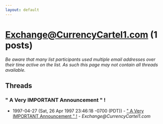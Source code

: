 ```yaml
---
layout: default
---
```


# Exchange@CurrencyCartel1.com (1 posts)

_Be aware that many list participants used multiple email addresses over their time active on the list. As such this page may not contain all threads available._

## Threads

### " A Very IMPORTANT Announcement " !
+ 1997-04-27 (Sat, 26 Apr 1997 23:46:18 -0700 (PDT)) - [" A Very IMPORTANT Announcement " !](/archive/1997/04/5524f4477776e5a7a47c577ddc20a6db983172212c4fec157d70fda5d99b5cab) - _Exchange@CurrencyCartel1.com_

